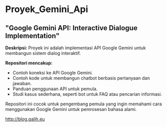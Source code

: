 # Proyek_Gemini_Api
## "Google Gemini API: Interactive Dialogue Implementation"

**Deskripsi:**
Proyek ini adalah implementasi API Google Gemini untuk membangun sistem dialog interaktif. 

**Repositori mencakup:**
- Contoh koneksi ke API Google Gemini.
- Contoh kode untuk membangun chatbot berbasis pertanyaan dan jawaban.
- Panduan penggunaan API untuk pemula.
- Studi kasus sederhana, seperti bot untuk FAQ atau pencarian informasi.

Repositori ini cocok untuk pengembang pemula yang ingin memahami cara menggunakan Google Gemini untuk pemrosesan bahasa alami.

http://blog.galih.eu